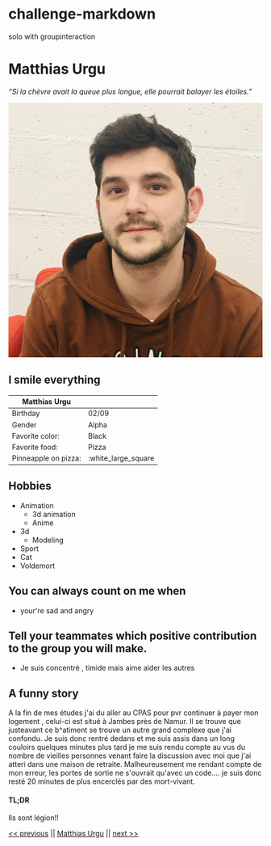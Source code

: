 # challenge-markdown
solo with groupinteraction

# Matthias Urgu

_“Si la chèvre avait la queue plus longue, elle pourrait balayer les étoiles.”_

![My face](asset/Matthias.jpg)

## I smile everything


| Matthias Urgu  |  |
| ------------- | ------------- |
| Birthday  | 02/09  |
| Gender  | Alpha  |
| Favorite color:  | Black |
| Favorite food: | Pizza |
| Pinneapple on pizza: | :white_large_square |
 

 ## Hobbies

 * Animation
    * 3d animation
    * Anime
 * 3d
    * Modeling
 * Sport
 * Cat
 * Voldemort

 ## You can always count on me when 
 * your're sad and angry 

 ## Tell your teammates which positive contribution to the group you will make.

 * Je suis concentré , timide mais aime aider les autres


## A funny story 

A la fin de mes études j'ai du aller au CPAS pour pvr continuer à payer mon logement , celui-ci est situé à Jambes près de Namur. Il se trouve que justeavant ce b^atiment se trouve un autre grand complexe que j'ai confondu. Je suis donc rentré dedans et me suis assis dans un long couloirs quelques minutes plus tard je me suis rendu compte au vus du nombre de vieilles personnes venant faire la discussion avec moi que j'ai atteri dans une maison de retraite. Malheureusement me rendant compte de mon erreur, les portes de sortie ne s'ouvrait qu'avec un code.... je suis donc resté 20 minutes de plus encerclés par des mort-vivant.
#### TL;DR

Ils sont légion!!


[<< previous](https://github.com/mara85kh/challenge-markdown) || [Matthias Urgu](https://github.com/becodeorg/CRL-Keller-4/blob/main/1.The-Field/03.MarkDown/2.challenge-markdown.md) || [next >>](https://github.com/Kurner/challenge-markdown)